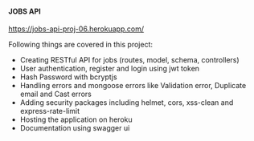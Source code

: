 #### JOBS API
https://jobs-api-proj-06.herokuapp.com/  

Following things are covered in this project:  
- Creating RESTful API for jobs (routes, model, schema, controllers)  
- User authentication, register and login using jwt token  
- Hash Password with bcryptjs  
- Handling errors and mongoose errors like Validation error, Duplicate email and Cast errors  
- Adding security packages including helmet, cors, xss-clean and express-rate-limit  
- Hosting the application on heroku  
- Documentation using swagger ui  
